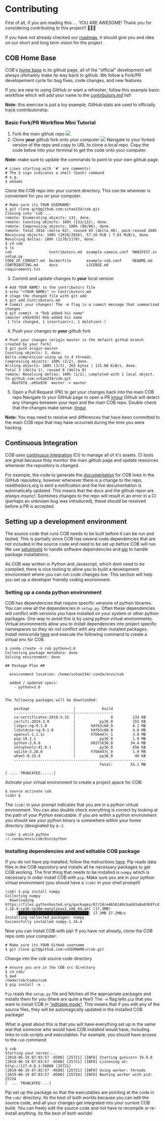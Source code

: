 # Contributing
First of all, if you are reading this .... YOU ARE AWESOME! Thank you for considering contributing to
this project!! 🎉🎉🎉

If you have not already checked our [roadmap](https://github.com/LinkageIO/cob/issues/85), it should give you
and idea on our short and long term vision for the project. 

## COB Home Base
COB's [home base](https://github.com/LinkageIO/cob) is its github page, all of the "official" development will always 
ultimately make its way back to github. We follow a Fork/PR developement cycle for bug fixes, code changes,
and new features.

If you are new to using GitHub or want a refresher, follow this example basic workflow which will add your name to 
the [contributors.md](https://github.com/schae234/cob/blob/master/Contributors.md) list!

**Note:** this exercise is just a toy example, GitHub stats are used to officially track contributorship.

### Basic Fork/PR Workflow Mini Tutorial
1. Fork the main github repo
![](https://i.imgur.com/PU9vlD5.png)
2. Clone **your** github fork onto your computer
![](https://i.imgur.com/5UwZY86.png)
Navigate to your forked version of the repo and copy to URL to clone a local repo. Copy the code below
into your terminal to get the code onto your computer.

**Note:** make sure to update the commands to point to your own github page.

```
# Lines starting with '#' are comments!
# The $ sign indicates a shell (bash) command
# e.g.
$ whoami
```
Clone the COB repo into your current directory. This can be wherever is convenient for you on your computer.
```
# Make sure its YOUR USERNAME!
$ git clone git@github.com:schae234/cob.git
Cloning into 'cob'...
remote: Enumerating objects: 131, done.
remote: Counting objects: 100% (131/131), done.
remote: Compressing objects: 100% (86/86), done.
remote: Total 2816 (delta 62), reused 93 (delta 40), pack-reused 2685
Receiving objects: 100% (2816/2816), 57.26 MiB | 7.81 MiB/s, done.
Resolving deltas: 100% (1170/1170), done.
$ cd cob
$ ls
cob                 Contributors.md  example-camoco.conf  MANIFEST.in       setup.py
CODE_OF_CONDUCT.md  Dockerfile       example-cob.conf     README.md
CONTRIBUTING.md     docs             LICENSE.md           requirements.txt
```
3. Commit and update changes to **your** local version
```
# Add YOUR NAME! to the contributors file
$ echo "<YOUR NAME>" >> Contributors.md
# stage the changed file with git add
$ git add Contributors.md
# Commit your changes! The -m flag is a commit message that summarized changes
$ git commit -m "Rob added his name"
[master e95e939] Rob added his name
 1 file changed, 1 insertion(+), 1 deletion(-)
```
4. Push your changes to **your** github fork
```
# Push your changes (origin master is the default github branch created by your fork)
$ git push origin master
Counting objects: 3, done.
Delta compression using up to 4 threads.
Compressing objects: 100% (2/2), done.
Writing objects: 100% (3/3), 263 bytes | 131.00 KiB/s, done.
Total 3 (delta 1), reused 0 (delta 0)
remote: Resolving deltas: 100% (1/1), completed with 1 local object.
To github.com:schae234/cob.git
   0bdf078..e95e939  master -> master
```
5. Open a Pull Request (PR) to get your changes back into the main COB repo
Navigate to your GitHub page to open a PR
[Imgur](https://i.imgur.com/9VUcS4u.png)
Github will detect any changes between your repo and the main COB repo. Double check that the changes make sense:
[Imgur](https://i.imgur.com/Wp6wXZ7.png)

**Note:** You may need to resolve and differences that have been committed to the main COB repo that may have occurred during 
the time you were hacking.

## Continuous Integration
COB uses [continuous integration](https://en.wikipedia.org/wiki/Continuous_integration) (CI) to manage all of it's assets.
CI tools are great because they monitor the main github page and update resources whenever the repository is 
changed. 

For example, the code to generate the [documentation](https://linkageio-cob.readthedocs.io/en/latest/) for COB 
lives in the GitHub repository, however whenever there is a change to the repo, readthedocs.org is sent a notification
and the live documentation is automatically updated. This means that the docs and the github repor are *always insync!*. 
Somtimes changes to the repo will result in an error in a CI (perhaps an unknown bug was introduced), these should be resolved
before a PR is accepted.

## Setting up a development environment
The source code that runs COB needs to be built before it can be run and tested. This is partially since COB has several
code dependencies that are not included in the source code and need to be set up before COB will run. We use [setuptools](https://github.com/pypa/setuptools) to handle software dependencies and [pip](https://pip.pypa.io/en/stable/installing/) 
to handle package installations.

As COB was written in Python and Javascript, which dont need to be compiled, there is nice tooling to allow you to build a
development environment where you can run code changes live. This section will help you set up a developer friendly coding
environment.

### Setting up a conda python environment
COB has dependencies that require specific versions of python libraries. You can view all the dependencies in `setup.py`.
Often these dependencies will conflict with versions you have installed on your system or other python packages. One
way to avoid this is by using python virtual environments. Virtual environments allow you to install dependencies into
project specific namespaces so they do not conflict with any other installed packages. Install miniconda [here](https://docs.conda.io/en/latest/miniconda.html) and execute the following command to create a virtual env for COB.

```
$ conda create -n cob python=3.6
Collecting package metadata: done
Solving environment: done

## Package Plan ##

  environment location: /home/schae234/.conda/envs/cob

  added / updated specs:
    - python=3.6


The following packages will be downloaded:

    package                    |            build
    ---------------------------|-----------------
    ca-certificates-2019.5.15  |                0         133 KB
    certifi-2019.3.9           |           py36_0         155 KB
    libgcc-ng-9.1.0            |       hdf63c60_0         8.1 MB
    libstdcxx-ng-9.1.0         |       hdf63c60_0         4.0 MB
    openssl-1.1.1c             |       h7b6447c_1         3.8 MB
    pip-19.1.1                 |           py36_0         1.9 MB
    python-3.6.8               |       h0371630_0        34.4 MB
    setuptools-41.0.1          |           py36_0         656 KB
    sqlite-3.28.0              |       h7b6447c_0         1.9 MB
    wheel-0.33.4               |           py36_0          40 KB
    ------------------------------------------------------------
                                           Total:        55.1 MB

[ .... TRUNCATED......] 
```
Activate your virtual environment to create a project space for COB:
```
$ source activate cob
(cob) $ 
```
The `(cob)` in your prompt indicates that you are in a python virtual environment. You can also double check
everything is correct by looking at the path of your Python executable. If you are within a python environment
you should see your python binary is somewhere within your home directory (designated by a `~`).
```
(cob) $ which python
~/.conda/envs/cob/bin/python
```

### Installing dependencies and and editable COB package
If you do not have pip installed, follow the instructions [here](https://pip.pypa.io/en/stable/installing/). Pip reads 
data files in the COB repository and installs all he necessary packages to get COB working. The first thing that needs
to be installed is `numpy` which is necessary in order install COB with `pip`. Make sure you are in your python virtual environment (you should have a `(cob)` in your shell prompt!)
```
(cob) $ pip install numpy
Collecting numpy
  Downloading https://files.pythonhosted.org/packages/87/2d/e4656149cbadd3a8a0369fcd1a9c7d61cc7b87b3903b85389c70c989a696/numpy-1.16.4-cp36-cp36m-manylinux1_x86_64.whl (17.3MB)
     |████████████████████████████████| 17.3MB 27.2MB/s 
Installing collected packages: numpy
Successfully installed numpy-1.16.4
```
Now you can install COB with pip! If you have not already, clone the COB repo onto your computer:
```
# Make sure its YOUR GitHub username
$ git clone git@github.com:<USERNAME>/cob.git
```
Change into the cob source code directory
```
# ensure you are in the COB src directory
$ cd cob/
$ pwd
/home/rob/Codes/cob
$ pip install -e .
```

`Pip` reads the `setup.py` file and fetches all the appropriate packages and installs them for you (there are quite a few!)
The `-e` flag tells `pip` that you want to install COB in 
["editable mode"](https://pip.pypa.io/en/stable/reference/pip_install/#install-editable). This means that if you edit any of the 
source files, they will be automagically updated in the installed COB package! 

What is great about this is that you will have everything set up in the same wat that someone who would have COB
installed would have, including links to cob scripts and executables. For example, you should have access to the `cob`
command:

```
$ cob
Starting your server...
[2019-06-19 07:03:57 -0500] [25721] [INFO] Starting gunicorn 19.9.0
[2019-06-19 07:03:57 -0500] [25721] [INFO] Listening at: http://127.0.0.1:50000 (25721)
[2019-06-19 07:03:57 -0500] [25721] [INFO] Using worker: threads
[2019-06-19 07:03:57 -0500] [25724] [INFO] Booting worker with pid: 25724
[  ... TRUNCATED ...]

```
Pip set up the package so that the executables are pointing at the code in the `cob/` directory. Its the best of both
worlds because you can edit the source code, and all your changes get integrated into your current COB build. You can 
freely edit the source code and not have to recompile or re-install anything. Its the best of both worlds!




